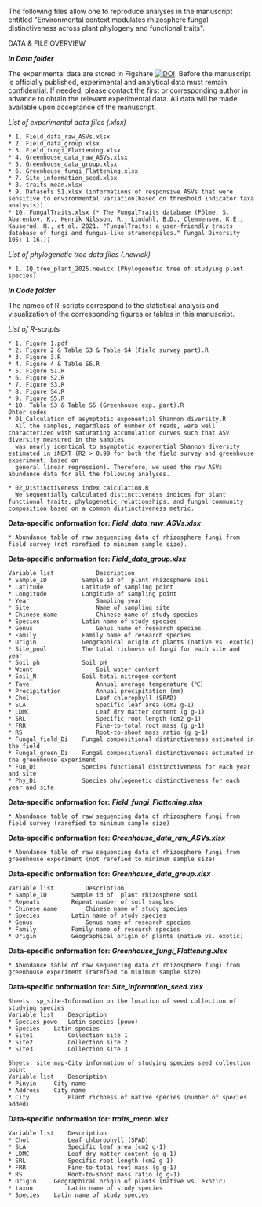 The following files allow one to reproduce analyses in the manuscript entitled "Environmental context modulates rhizosphere fungal distinctiveness across plant phylogeny and functional traits".

DATA & FILE OVERVIEW

***In Data folder***

The experimental data are stored in Figshare [![DOI](https://zenodo.org/badge/DOI/10.6084/m9.figshare.27880494.svg)](https://doi.org/10.6084/m9.figshare.27880494.v1).
Before the manuscript is officially published, experimental and analytical data must remain confidential. 
If needed, please contact the first or corresponding author in advance to obtain the relevant experimental data. 
All data will be made available upon acceptance of the manuscript.

*List of experimental data files (.xlsx)*

    * 1. Field_data_raw_ASVs.xlsx  
    * 2. Field_data_group.xlsx  
    * 3. Field_fungi_Flattening.xlsx
    * 4. Greenhouse_data_raw_ASVs.xlsx  
    * 5. Greenhouse_data_group.xlsx  
    * 6. Greenhouse_fungi_Flattening.xlsx  
    * 7. Site_information_seed.xlsx  
    * 8. traits_mean.xlsx
    * 9. Datasets S1.xlsx (informations of responsive ASVs that were sensitive to environmental variation(based on threshold indicator taxa analysis))  
    * 10. FungalTraits.xlsx (* The FungalTraits database (Põlme, S., Abarenkov, K., Henrik Nilsson, R., Lindahl, B.D., Clemmensen, K.E., Kauserud, H., et al. 2021. "FungalTraits: a user-friendly traits database of fungi and fungus-like stramenopiles." Fungal Diversity 105: 1-16.))  
    
*List of phylogenetic tree data files (.newick)*  

    * 1. IQ_tree_plant_2025.newick (Phylogenetic tree of studying plant species)

***In Code folder***

The names of R-scripts correspond to the statistical analysis and visualization of the corresponding figures or tables in this manuscript.

*List of R-scripts*

    * 1. Figure 1.pdf
    * 2. Figure 2 & Table S3 & Table S4 (Field survey part).R  
    * 3. Figure 3.R  
    * 4. Figure 4 & Table S6.R  
    * 5. Figure S1.R  
    * 6. Figure S2.R 
    * 7. Figure S3.R  
    * 8. Figure S4.R  
    * 9. Figure S5.R  
    * 10. Table S3 & Table S5 (Greenhouse exp. part).R  
    Ohter codes
    * 01_Calculation of asymptotic exponential Shannon diversity.R  
      All the samples, regardless of number of reads, were well characterized with saturating accumulation curves such that ASV diversity measured in the samples 
      was nearly identical to asymptotic exponential Shannon diversity estimated in iNEXT (R2 > 0.99 for both the field survey and greenhouse experiment, based on 
      general linear regression). Therefore, we used the raw ASVs abundance data for all the following analyses.
      
    * 02_Distinctiveness index calculation.R  
      We sequentially calculated distinctiveness indices for plant functional traits, phylogenetic relationships, and fungal community composition based on a common distinctiveness metric.
    
**Data-specific onformation for:** ***Field_data_raw_ASVs.xlsx***

    * Abundance table of raw sequencing data of rhizosphere fungi from field survey (not rarefied to minimum sample size).

**Data-specific onformation for:** ***Field_data_group.xlsx***

    Variable list	         Description
    * Sample_ID	         Sample id of  plant rhizosphere soil 
    * Latitude	         Latitude of sampling point
    * Longitude	         Longitude of sampling point
    * Year	                 Sampling year
    * Site	                 Name of sampling site
    * Chinese_name	         Chinese name of study species
    * Species	         Latin name of study species
    * Genus	                 Genus name of research species
    * Family	         Family name of research species
    * Origin	         Geographical origin of plants (native vs. exotic)
    * Site_pool	         The total richness of fungi for each site and year
    * Soil_ph	         Soil pH
    * Wcont	                 Soil water content
    * Soil_N	         Soil total nitrogen content
    * Tave	                 Annual average temperature (℃)
    * Precipitation	         Annual precipitation (mm)
    * Chol	                 Leaf chlorophyll (SPAD)
    * SLA	                 Specific leaf area (cm2 g-1)
    * LDMC	                 Leaf dry matter content (g g-1)
    * SRL	                 Specific root length (cm2 g-1)
    * FRR	                 Fine-to-total root mass (g g-1)
    * RS	                 Root-to-shoot mass ratio (g g-1)
    * Fungal_field_Di	 Fungal compositional distinctiveness estimated in the field
    * Fungal_green_Di	 Fungal compositional distinctiveness estimated in the greenhouse experiment
    * Fun_Di	         Species functional distinctiveness for each year and site
    * Phy_Di	         Species phylogenetic distinctiveness for each year and site

**Data-specific onformation for:** ***Field_fungi_Flattening.xlsx***

    * Abundance table of raw sequencing data of rhizosphere fungi from field survey (rarefied to minimum sample size)
      
**Data-specific onformation for:** ***Greenhouse_data_raw_ASVs.xlsx***

    * Abundance table of raw sequencing data of rhizosphere fungi from greenhouse experiment (not rarefied to minimum sample size)

**Data-specific onformation for:** ***Greenhouse_data_group.xlsx***

    Variable list	      Description
    * Sample_ID	      Sample id of  plant rhizosphere soil 
    * Repeats	      Repeat number of soil samples
    * Chinese_name	      Chinese name of study species
    * Species	      Latin name of study species
    * Genus	              Genus name of research species
    * Family	      Family name of research species
    * Origin	      Geographical origin of plants (native vs. exotic)

**Data-specific onformation for:** ***Greenhouse_fungi_Flattening.xlsx***

    * Abundance table of raw sequencing data of rhizosphere fungi from greenhouse experiment (rarefied to minimum sample size)
    
**Data-specific onformation for:** ***Site_information_seed.xlsx***

    Sheets: sp_site-Information on the location of seed collection of studying species
    Variable list	 Description
    * Species_powo	 Latin species (powo)
    * Species	 Latin species
    * Site1	         Collection site 1
    * Site2	         Collection site 2
    * Site3	         Collection site 3
    
    Sheets: site_map-City information of studying species seed collection point
    Variable list	 Description
    * Pinyin	 City name
    * Address	 City name
    * City	         Plant richness of native species (number of species added)

**Data-specific onformation for:** ***traits_mean.xlsx***

    Variable list	 Description
    * Chol	         Leaf chlorophyll (SPAD)
    * SLA	         Specific leaf area (cm2 g-1)
    * LDMC	         Leaf dry matter content (g g-1)
    * SRL	         Specific root length (cm2 g-1)
    * FRR	         Fine-to-total root mass (g g-1)
    * RS	         Root-to-shoot mass ratio (g g-1)
    * Origin	 Geographical origin of plants (native vs. exotic)
    * taxon	         Latin name of study species
    * Species	 Latin name of study species
